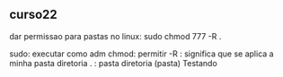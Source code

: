 ## curso22

dar permissao para pastas no linux: sudo chmod 777 -R .

sudo: executar como adm
chmod: permitir
-R : significa que se aplica a minha pasta diretoria
. : pasta diretoria (pasta)
Testando


